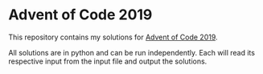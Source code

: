 # Advent of Code 2019

This repository contains my solutions for [Advent of Code 2019](https://adventofcode.com/2019).

All solutions are in python and can be run independently. Each will read its respective input from the input file and output the solutions.